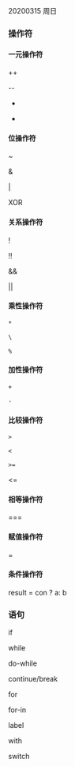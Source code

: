 20200315 周日

### 操作符

#### 一元操作符

++

--

+

-

#### 位操作符

~

&

|

XOR


#### 关系操作符

!

!!

&&

||


#### 乘性操作符
```
*

\

%

```

#### 加性操作符

```+```

```-```

#### 比较操作符

```>```

```<```

```>=```

<=

#### 相等操作符
===

#### 赋值操作符

=

#### 条件操作符

result = con ? a: b

### 语句

if

while

do-while

continue/break

for

for-in

label

with

switch

